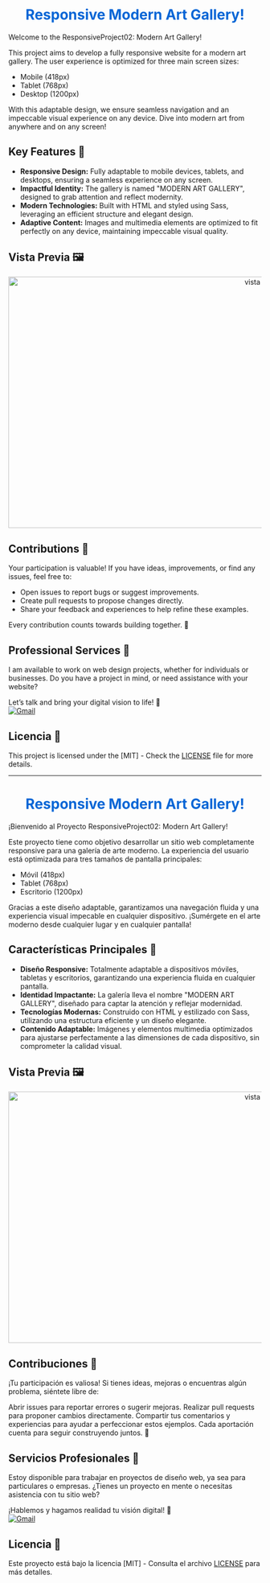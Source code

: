<h1 align="center" style="color: #0366d6;">
  Responsive Modern Art Gallery!
</h1>

Welcome to the ResponsiveProject02: Modern Art Gallery!

This project aims to develop a fully responsive website for a modern art gallery. The user experience is optimized for three main screen sizes:

- Mobile (418px)
- Tablet (768px)
- Desktop (1200px)

With this adaptable design, we ensure seamless navigation and an impeccable visual experience on any device. Dive into modern art from anywhere and on any screen!

## Key Features 🚀

- **Responsive Design:**
Fully adaptable to mobile devices, tablets, and desktops, ensuring a seamless experience on any screen.
- **Impactful Identity:**
The gallery is named "MODERN ART GALLERY", designed to grab attention and reflect modernity.
- **Modern Technologies:**
Built with HTML and styled using Sass, leveraging an efficient structure and elegant design.
- **Adaptive Content:**
Images and multimedia elements are optimized to fit perfectly on any device, maintaining impeccable visual quality.



## Vista Previa 🖼️

<div align="center">
  <img src="ModernArtGallery.png" alt="vista previa" width="1000px" height="500px"/>
</div>


## Contributions 🤝

Your participation is valuable! If you have ideas, improvements, or find any issues, feel free to:

- Open issues to report bugs or suggest improvements.
- Create pull requests to propose changes directly.
- Share your feedback and experiences to help refine these examples.

Every contribution counts towards building together. 🌟


## Professional Services 💼

I am available to work on web design projects, whether for individuals or businesses. Do you have a project in mind, or need assistance with your website?

Let’s talk and bring your digital vision to life! 🚀
<br>
[![Gmail](https://img.shields.io/badge/Email%20personal-white?style=for-the-badge&logo=gmail&logoColor=white&label=vegalopez.jesus%40gmail.com&labelColor=black&color=%23EA4335)](mailto:vegalopez.jesus@gmail.com)


## Licencia 📜

This project is licensed under the  [MIT] - Check the [LICENSE](LICENSE) file for more details.



---

<h1 align="center" style="color: #0366d6;">
    Responsive Modern Art Gallery!
</h1>

¡Bienvenido al Proyecto ResponsiveProject02: Modern Art Gallery!

Este proyecto tiene como objetivo desarrollar un sitio web completamente responsive para una galería de arte moderno. La experiencia del usuario está optimizada para tres tamaños de pantalla principales:

- Móvil (418px)
- Tablet (768px)
- Escritorio (1200px)

Gracias a este diseño adaptable, garantizamos una navegación fluida y una experiencia visual impecable en cualquier dispositivo. ¡Sumérgete en el arte moderno desde cualquier lugar y en cualquier pantalla!


## Características Principales 🚀

- **Diseño Responsive:**
Totalmente adaptable a dispositivos móviles, tabletas y escritorios, garantizando una experiencia fluida en cualquier pantalla.
- **Identidad Impactante:**
La galería lleva el nombre "MODERN ART GALLERY", diseñado para captar la atención y reflejar modernidad.
- **Tecnologías Modernas:**
Construido con HTML y estilizado con Sass, utilizando una estructura eficiente y un diseño elegante.
- **Contenido Adaptable:**
Imágenes y elementos multimedia optimizados para ajustarse perfectamente a las dimensiones de cada dispositivo, sin comprometer la calidad visual.

## Vista Previa 🖼️

<div align="center">
  <img src="ModernArtGallery.png" alt="vista previa" width="1000px" height="500px"/>
</div>





## Contribuciones 🤝

¡Tu participación es valiosa! Si tienes ideas, mejoras o encuentras algún problema, siéntete libre de:

Abrir issues para reportar errores o sugerir mejoras.
Realizar pull requests para proponer cambios directamente.
Compartir tus comentarios y experiencias para ayudar a perfeccionar estos ejemplos.
Cada aportación cuenta para seguir construyendo juntos. 🌟

## Servicios Profesionales 💼

Estoy disponible para trabajar en proyectos de diseño web, ya sea para particulares o empresas. ¿Tienes un proyecto en mente o necesitas asistencia con tu sitio web?

¡Hablemos y hagamos realidad tu visión digital! 🚀
<br>
[![Gmail](https://img.shields.io/badge/Email%20personal-white?style=for-the-badge&logo=gmail&logoColor=white&label=vegalopez.jesus%40gmail.com&labelColor=black&color=%23EA4335)](mailto:vegalopez.jesus@gmail.com)


## Licencia 📜

Este proyecto está bajo la licencia [MIT] - Consulta el archivo [LICENSE](LICENSE) para más detalles.


